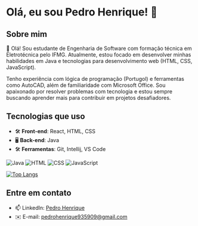 # Olá, eu sou Pedro Henrique! 👋

## Sobre mim
👋 Olá! Sou estudante de Engenharia de Software com formação técnica em Eletrotécnica pelo IFMG. Atualmente, estou focado em desenvolver minhas habilidades em Java e tecnologias para desenvolvimento web (HTML, CSS, JavaScript).

Tenho experiência com lógica de programação (Portugol) e ferramentas como AutoCAD, além de familiaridade com Microsoft Office. Sou apaixonado por resolver problemas com tecnologia e estou sempre buscando aprender mais para contribuir em projetos desafiadores.

## Tecnologias que uso
- 🛠️ **Front-end**: React, HTML, CSS
- 🖥️ **Back-end**: Java
- 🛠️ **Ferramentas**: Git, Intellij, VS Code

![Java](https://img.shields.io/badge/Java-ED8B00?style=for-the-badge&logo=openjdk&logoColor=white)
![HTML](https://img.shields.io/badge/HTML-E34F26?style=for-the-badge&logo=html5&logoColor=white)
![CSS](https://img.shields.io/badge/CSS-1572B6?style=for-the-badge&logo=css3&logoColor=white)
![JavaScript](https://img.shields.io/badge/JavaScript-F7DF1E?style=for-the-badge&logo=javascript&logoColor=black)

[![Top Langs](https://github-readme-stats.vercel.app/api/top-langs/?ACE0638=anuraghazra&layout=compact)](https://github.com/anuraghazra/github-readme-stats)

## Entre em contato
- 📫 LinkedIn: [Pedro Henrique](www.linkedin.com/in/pedro-henrique-7353a430b)
- ✉️ E-mail: pedrohenrique935909@gmail.com
